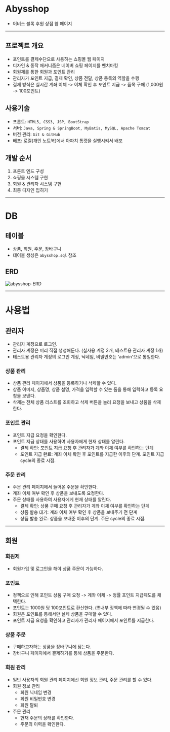 # Abysshop
- 어비스 블록 후원 상점 웹 페이지

---
## 프로젝트 개요
- 포인트를 결제수단으로 사용하는 쇼핑몰 웹 페이지
- 디자인 & 동작 매커니즘은 네이버 쇼핑 페이지를 벤치마킹
- 회원제를 통한 회원과 포인트 관리
- 관리자가 포인트 지급, 결제 확인, 상품 전달, 상품 등록의 역할을 수행
- 결제 방식은 실시간 계좌 이체 -> 이체 확인 후 포인트 지급 -> 품목 구매 (1,000원 -> 100포인트) 

## 사용기술 
- 프론트: `HTML5, CSS3, JSP, BootStrap`
- 서버: `Java, Spring & SpringBoot, MyBatis, MySQL, Apache Tomcat`
- 버전 관리: `Git & GitHub`
- 배포: 로컬(개인 노트북)에서 아파치 톰캣을 실행시켜서 배포

## 개발 순서
1. 프론트 엔드 구성
2. 쇼핑몰 시스템 구현
3. 회원 & 관리자 시스템 구현
4. 최종 디자인 입히기

---
# DB
## 테이블
- 상품, 회원, 주문, 장바구니
- 테이블 생성은 `abysshop.sql` 참조

## ERD
![abysshop-ERD](https://github.com/user-attachments/assets/8c7f8e28-bfa3-4e53-b271-4fd04f19f568)

---
# 사용법
## 관리자
- 관리자 계정으로 로그인.
- 관리자 계정은 미리 직접 생성해둔다. (실사용 계정 2개, 테스트용 관리자 계정 1개)
- 테스트용 관리자 계정의 로그인 계정, 닉네임, 비밀번호는 'admin'으로 통일한다.

### 상품 관리
- 상품 관리 페이지에서 상품을 등록하거나 삭제할 수 있다.
- 상품 이미지, 상품명, 상품 설명, 가격을 입력할 수 있는 폼을 통해 입력하고 등록 요청을 보낸다.
- 삭제는 전체 상품 리스트를 조회하고 삭제 버튼을 눌러 요청을 보내고 상품을 삭제한다.

### 포인트 관리
- 포인트 지급 요청을 확인한다.
- 포인트 지급 상태를 사용하여 사용자에게 현재 상태를 알린다.
  - 결제 확인: 포인트 지급 요청 후 관리자가 계좌 이체 여부를 확인하는 단계
  - 포인트 지급 완료: 계좌 이체 확인 후 포인트를 지급한 이후의 단계. 포인트 지급 cycle의 종료 시점.

### 주문 관리
- 주문 관리 페이지에서 들어온 주문을 확인한다.
- 계좌 이체 여부 확인 후 상품을 보내도록 요청한다.
- 주문 상태를 사용하여 사용자에게 현재 상태를 알린다.
  - 결제 확인: 상품 구매 요청 후 관리자가 계좌 이체 여부를 확인하는 단계
  - 상품 발송 대기: 계좌 이체 여부 확인 후 상품을 보내주기 전 단계
  - 상품 발송 완료: 상품을 보내준 이후의 단계. 주문 cycle의 종료 시점.

---
## 회원
### 회원제
- 회원가입 및 로그인을 해야 상품 주문이 가능하다.

### 포인트
- 정책으로 인해 포인트 상품 구매 요청 -> 계좌 이체 -> 정률 포인트 지급제도를 채택한다.
- 포인트는 1000원 당 100포인트로 환산한다. (!!!내부 정책에 따라 변경될 수 있음)
- 회원은 포인트를 통해서만 실제 상품을 구매할 수 있다.
- 포인트 지급 요청을 확인하고 관리자가 관리자 페이지에서 포인트를 지급한다.

### 상품 주문
- 구매하고자하는 상품을 장바구니에 담는다.
- 장바구니 페이지에서 결제하기를 통해 상품을 주문한다.

### 회원 관리
- 일반 사용자의 회원 관리 페이지에선 회원 정보 관리, 주문 관리를 할 수 있다.
- 회원 정보 관리
  - 회원 닉네임 변경
  - 회원 비밀번호 변경
  - 회원 탈퇴
- 주문 관리
  - 현재 주문의 상태를 확인한다.
  - 주문의 이력을 확인한다.
